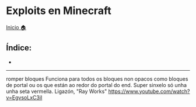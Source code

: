 # Exploits en Minecraft

[Inicio 🏠](../../README.md)

## Índice:
* [](exploits.md#)

------

romper bloques
Funciona para todos os bloques non opacos como bloques de portal ou os que están ao redor do portal do end. Super sinxelo só unha unha seta vermella. Ligazón, "Ray Works" <https://www.youtube.com/watch?v=EgvsoLxC3iI>

